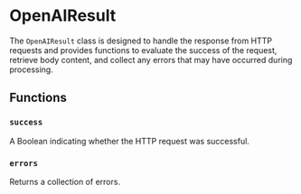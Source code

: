 # OpenAIResult

The `OpenAIResult` class is designed to handle the response from HTTP requests and provides functions to evaluate the success of the request, retrieve body content, and collect any errors that may have occurred during processing.

## Functions

### `success` 

A Boolean indicating whether the HTTP request was successful.

### `errors` 

Returns a collection of errors.
